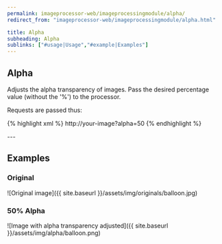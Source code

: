 ```yaml
---
permalink: imageprocessor-web/imageprocessingmodule/alpha/
redirect_from: "imageprocessor-web/imageprocessingmodule/alpha.html"

title: Alpha
subheading: Alpha
sublinks: ["#usage|Usage","#example|Examples"]
---
```

<section id="usage">

# Alpha

Adjusts the alpha transparency of images. Pass the desired percentage
value (without the '%') to the processor.

Requests are passed thus:

{% highlight xml %}
http://your-image?alpha=50
{% endhighlight %}
</section>
---
<section id="example">

# Examples

### Original

![Original image]({{ site.baseurl }}/assets/img/originals/balloon.jpg)

### 50% Alpha

![Image with alpha transparency adjusted]({{ site.baseurl }}/assets/img/alpha/balloon.png)
</section>
